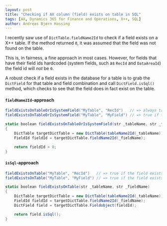 ```yaml
---
layout: post
title: "Checking if AX column (field) exists on table in SQL"
tags: [AX, Dynamics 365 for Finance and Operations, X++, SQL]
author: Andreas Bjørn Hassing
---
```


I recently saw use of `DictTable.fieldName2Id` to check if a field exists on a X++ table. If the method returned `0`, it was assumed that the field was not found on the table.

This is, in fairness, a fine approach in most cases. However, for fields that have their field ids hardcoded (system fields, such as `RecId` and `DataAreaId`) the field id will _not_ be `0`.

A robust check if a field exists in the database for a table is to grab the `DictField` for that table and field combination and call `DictField.isSql()` method, which checks to see that the field does in fact exist on the table.

#### `fieldName2Id`-approach

```csharp
fieldExistsOnTableOrIsSystemField("MyTable", "RecId")   // => always true, since `RecId` is a system-field with a hardcoded field id
fieldExistsOnTableOrIsSystemField("MyTable", "MyField") // => true if the field exists on the table in metadata

static boolean fieldExistsOnTableOrIsSystemField(str _tableName, str _fieldName)
{
    DictTable targetDictTable = new DictTable(tableName2Id(_tableName));
    FieldId fieldId = targetDictTable.fieldName2Id(_fieldName);

    return fieldId > 0;
}
```

#### `isSql`-approach

```csharp
fieldExistsOnTable("MyTable", "RecId")   // => true if the field exists on the table in SQL
fieldExistsOnTable("MyTable", "MyField") // => true if the field exists on the table in SQL

static boolean fieldExistsOnTable(str _tableName, str _fieldName)
{
    DictTable targetDictTable = new DictTable(tableName2Id(_tableName));
    FieldId fieldId = targetDictTable.fieldName2Id(_fieldName);
    DictField field = targetDictTable.Fieldobject(fieldId);

    return field.isSql();
}
```
